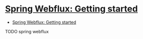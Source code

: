# [Spring Webflux: Getting started](https://dzone.com/articles/spring-webflux-getting-started)

- [Spring Webflux: Getting started](#spring-webflux-getting-started)













TODO spring webflux